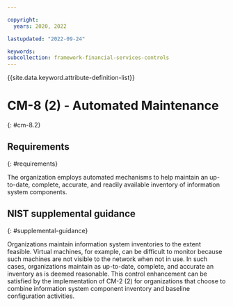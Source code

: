 ```yaml
---

copyright:
  years: 2020, 2022

lastupdated: "2022-09-24"

keywords: 
subcollection: framework-financial-services-controls
---
```


{{site.data.keyword.attribute-definition-list}}

         
# CM-8 (2) - Automated Maintenance
{: #cm-8.2}

## Requirements
{: #requirements}

The organization employs automated mechanisms to help maintain an up-to-date, complete, accurate, and readily available inventory of information system components.

## NIST supplemental guidance
{: #supplemental-guidance}

Organizations maintain information system inventories to the extent feasible. Virtual machines, for example, can be difficult to monitor because such machines are not visible to the network when not in use. In such cases, organizations maintain as up-to-date, complete, and accurate an inventory as is deemed reasonable. This control enhancement can be satisfied by the implementation of CM-2 (2) for organizations that choose to combine information system component inventory and baseline configuration activities.

